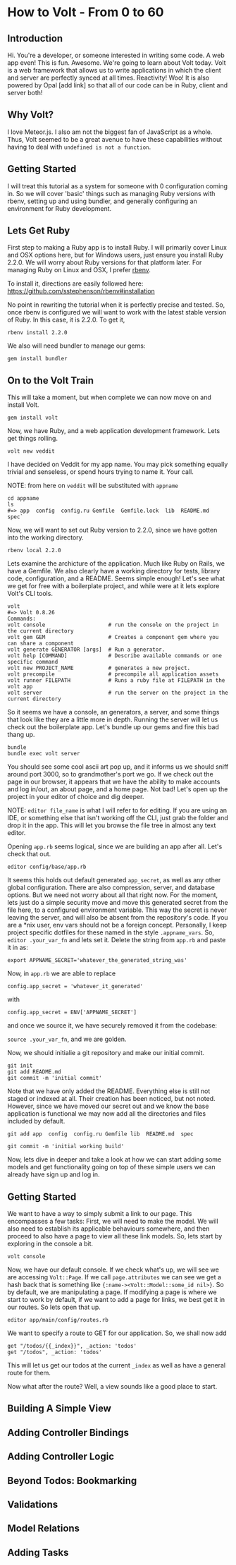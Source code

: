 # How to Volt - From 0 to 60

## Introduction
Hi. You're a developer, or someone interested in writing some code. A web app even! This is fun. Awesome.
We're going to learn about Volt today. Volt is a web framework that allows us to write applications in which
the client and server are perfectly synced at all times. Reactivity! Woo! It is also powered by Opal [add link] so that all of our code can be in Ruby, client and server both!

## Why Volt?
I love Meteor.js. I also am not the biggest fan of JavaScript as a whole. Thus, Volt seemed to be a great avenue
to have these capabilities without having to deal with `undefined is not a function`.

## Getting Started
I will treat this tutorial as a system for someone with 0 configuration coming in. So we will cover 'basic' things
such as managing Ruby versions with rbenv, setting up and using bundler, and generally configuring an environment
for Ruby development.

## Lets Get Ruby
First step to making a Ruby app is to install Ruby. I will primarily cover Linux and OSX options here, but
for Windows users, just ensure you install Ruby 2.2.0. We will worry about Ruby versions for that platform
later. For managing Ruby on Linux and OSX, I prefer [rbenv](link).

To install it, directions are easily followed here:
https://github.com/sstephenson/rbenv#installation

No point in rewriting the tutorial when it is perfectly precise and tested. So, once rbenv is configured
we will want to work with the latest stable version of Ruby. In this case, it is 2.2.0. To get it,

`rbenv install 2.2.0`

We also will need bundler to manage our gems:

`gem install bundler`

## On to the Volt Train
This will take a moment, but when complete we can now move on and install Volt.

`gem install volt`

Now, we have Ruby, and a web application development framework. Lets get things rolling.

`volt new veddit`

I have decided on Veddit for my app name. You may pick something equally trivial and senseless,
or spend hours trying to name it. Your call.

NOTE: from here on `veddit` will be substituted with `appname`

```
cd appname
ls
#=> app  config  config.ru Gemfile  Gemfile.lock  lib  README.md  spec`
```

Now, we will want to set out Ruby version to 2.2.0, since we have gotten into the working directory.

`rbenv local 2.2.0`

Lets examine the archicture of the application. Much like Ruby on Rails, we have a Gemfile.
We also clearly have a working directory for tests, library code, configuration, and
a README. Seems simple enough! Let's see what we get for free with a boilerplate project,
and while were at it lets explore Volt's CLI tools.

```
volt
#=> Volt 0.8.26
Commands:
volt console                    # run the console on the project in the current directory
volt gem GEM                    # Creates a component gem where you can share a component
volt generate GENERATOR [args]  # Run a generator.
volt help [COMMAND]             # Describe available commands or one specific command
volt new PROJECT_NAME           # generates a new project.
volt precompile                 # precompile all application assets
volt runner FILEPATH            # Runs a ruby file at FILEPATH in the volt app
volt server                     # run the server on the project in the current directory
```
So it seems we have a console, an generators, a server, and some things that look like they
are a little more in depth. Running the server will let us check out the boilerplate app.
Let's bundle up our gems and fire this bad thang up.

```
bundle
bundle exec volt server
```
You should see some cool ascii art pop up, and it informs us we should sniff around port 3000,
so to grandmother's port we go. If we check out the page in our browser, it appears that we have
the ability to make accounts and log in/out, an about page, and a home page. Not bad! Let's
open up the project in your editor of choice and dig deeper. 

NOTE: `editor file_name` is what I will refer to for editing. If you are using an IDE,
or something else that isn't working off the CLI, just grab the folder and drop it in the app.
This will let you browse the file tree in almost any text editor.

Opening `app.rb` seems logical, since we are building an app after all. Let's check that out.

`editor config/base/app.rb`

It seems this holds out default generated `app_secret`, as well as any other global configuration.
There are also compression, server, and database options. But we need not worry about all that
right now. For the moment, lets just do a simple security move and move this generated secret
from the file here, to a configured environment variable. This way the secret is never leaving
the server, and will also be absent from the repository's code. If you are a *nix user, env
vars should not be a foreign concept. Personally, I keep project specific dotfiles for these 
named in the style `.appname_vars`. So, `editor .your_var_fn` and lets set it. Delete the
string from `app.rb` and paste it in as:

`export APPNAME_SECRET='whatever_the_generated_string_was'`

Now, in `app.rb` we are able to replace 

`config.app_secret = 'whatever_it_generated'`

with

`config.app_secret = ENV['APPNAME_SECRET']`

and once we source it, we have securely removed it from the codebase:

`source .your_var_fn`, and we are golden.

Now, we should initialie a git repository and make our initial commit.

```
git init
git add README.md
git commit -m 'initial commit'
```

Note that we have only added the README. Everything else is still not staged or indexed at
all. Their creation has been noticed, but not noted. However, since we have moved
our secret out and we know the base application is functional we may now add all 
the directories and files included by default.

`git add app  config  config.ru Gemfile lib  README.md  spec`

`git commit -m 'initial working build'`

Now, lets dive in deeper and take a look at how we can start adding some models and get
functionality going on top of these simple users we can already have sign up and log
in.

## Getting Started
We want to have a way to simply submit a link to our page. This encompasses a few tasks:
First, we will need to make the model. We will also need to establish its applicable 
behaviours somewhere, and then proceed to also have a page to view all these link
models. So, lets start by exploring in the console a bit. 

`volt console`

Now, we have our default console. If we check what's up, we will see we are accessing
`Volt::Page`. If we call `page.attributes` we can see we get a hash back that is something
like `{:name-><Volt::Model::some_id nil>}`. So by default, we are manipulating a page.
If modifying a page is where we start to work by default, if we want to add a page for
links, we best get it in our routes. So lets open that up.

`editor app/main/config/routes.rb`

We want to specify a route to GET for our application. So, we shall now add
```
get "/todos/{{_index}}", _action: 'todos'
get "/todos", _action: 'todos'
```

This will let us get our todos at the current `_index` as well as have a general
route for them. 

Now what after the route? Well, a view sounds like a good place to start.

## Building A Simple View
## Adding Controller Bindings
## Adding Controller Logic
## Beyond Todos: Bookmarking
## Validations
## Model Relations
## Adding Tasks
